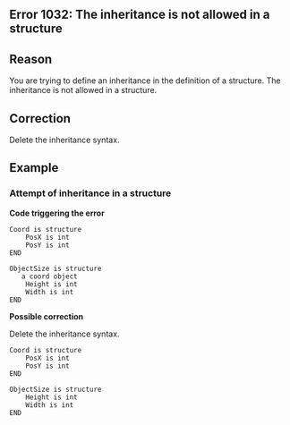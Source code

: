 
## Error 1032: The inheritance is not allowed in a structure
			



<a name="NOTE1"></a>
<a name="NOTE1_1"></a>


## Reason
<a name="reason_ELTTEXTE000083"></a>
You are trying to define an inheritance in the definition of a structure. The inheritance is not allowed in a structure.

<a name="NOTE2"></a>
<a name="NOTE2_1"></a>


## Correction
<a name="correction_ELTTEXTE000107"></a>
Delete the inheritance syntax. 

<a name="NOTE3"></a>
<a name="NOTE3_1"></a>


## Example
<a name="example_ELTTEXTE000131"></a>


### Attempt of inheritance in a structure
<a name="attempt_inheritance_structure_ELTPARAGRAPHE000025"></a>

**Code triggering the error** 


```wl
Coord is structure 
	PosX is int
	PosY is int
END
 
ObjectSize is structure
   a coord object
	Height is int
	Width is int
END
```




**Possible correction**

Delete the inheritance syntax. 


```wl
Coord is structure 
	PosX is int
	PosY is int
END
 
ObjectSize is structure
	Height is int
	Width is int
END
```



